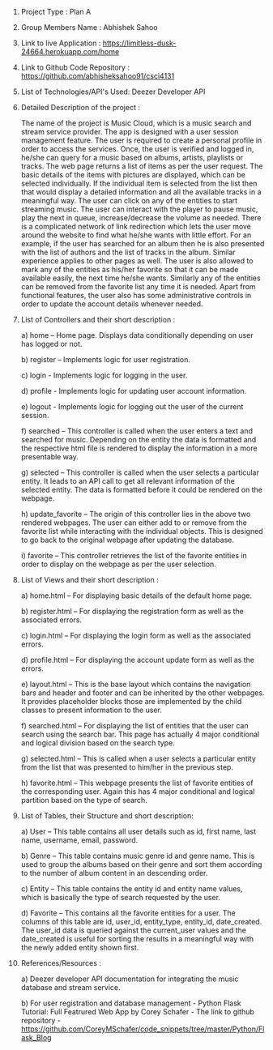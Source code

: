 1. Project Type : Plan A

2. Group Members Name : Abhishek Sahoo

3. Link to live Application : https://limitless-dusk-24664.herokuapp.com/home

4. Link to Github Code Repository : https://github.com/abhisheksahoo91/csci4131

5. List of Technologies/API's Used: 
   Deezer Developer API
    
6. Detailed Description of the project : 
    
   The name of the project is Music Cloud, which is a music search and stream service provider. The app is designed with a user session management feature. The user is required to create a personal profile in order to access the services. Once, the user is verified and logged in, he/she can query for a music based on albums, artists, playlists or tracks. The web page returns a list of items as per the user request. The basic details of the items with pictures are displayed, which can be selected individually. If the individual item is selected from the list then that would display a detailed information and all the available tracks in a meaningful way. The user can click on any of the entities to start streaming music. The user can interact with the player to pause music, play the next in queue, increase/decrease the volume as needed. There is a complicated network of link redirection which lets the user move around the website to find what he/she wants with little effort. For an example, if the user has searched for an album then he is also presented with the list of authors and the list of tracks in the album. Similar experience applies to other pages as well. The user is also allowed to mark any of the entities as his/her favorite so that it can be made available easily, the next time he/she wants. Similarly any of the entities can be removed from the favorite list any time it is needed. Apart from functional features, the user also has some administrative controls in order to update the account details whenever needed. 

7. List of Controllers and their short description :

	a) home – Home page. Displays data conditionally depending on user has logged or not.
  
	b) register – Implements logic for user registration.
  
	c) login - Implements logic for logging in the user.
  
	d) profile - Implements logic for updating user account information.
  
	e) logout - Implements logic for logging out the user of the current session.
  
	f) searched – This controller is called when the user enters a text and searched for music. Depending on the entity the data is formatted and the respective html file is rendered to display the information in a more presentable way.
  
	g) selected – This controller is called when the user selects a particular entity. It leads to an API call to get all relevant information of the selected entity. The data is formatted before it could be rendered on the webpage. 
  
	h) update_favorite – The origin of this controller lies in the above two rendered webpages. The user can either add to or remove from the favorite list while interacting with the individual objects. This is designed to go back to the original webpage after updating the database.
  
	i) favorite – This controller retrieves the list of the favorite entities in order to display on the webpage as per the user selection.

8. List of Views and their short description :

	a) home.html – For displaying basic details of the default home page. 
  
	b) register.html – For displaying the registration form as well as the associated errors.
  
	c) login.html – For displaying the login form as well as the associated errors.
  
	d) profile.html – For displaying the account update form as well as the errors.
  
	e) layout.html – This is the base layout which contains the navigation bars and header and footer and can be inherited by the other webpages. It provides placeholder blocks those are implemented by the child classes to present information to the user.
  
	f) searched.html – For displaying the list of entities that the user can search using the search bar. This page has actually 4 major conditional and logical division based on the search type. 
  
	g) selected.html – This is called when a user selects a particular entity from the list that was presented to him/her in the previous step. 
  
	h) favorite.html – This webpage presents the list of favorite entities of the corresponding user. Again this has 4 major conditional and logical partition based on the type of search. 

9. List of Tables, their Structure and short description:

	a) User – This table contains all user details such as id, first name, last name, username, email, password. 
  
	b) Genre – This table contains music genre id and genre name. This is used to group the albums based on their genre and sort them according to the number of album content in an descending order. 
  
	c) Entity – This table contains the entity id and entity name values, which is basically the type of search requested by the user.
  
	d) Favorite – This contains all the favorite entities for a user. The columns of this table are id, user_id, entity_type, entity_id, date_created. The user_id data is queried against the current_user values and the date_created is useful for sorting the results in a meaningful way with the newly added entity shown first.
  

10. References/Resources :

	a) Deezer developer API documentation for integrating the music database and stream service.
  
	b) For user registration and database management - Python Flask Tutorial: Full Featrured Web App by Corey Schafer - The link to github repository - https://github.com/CoreyMSchafer/code_snippets/tree/master/Python/Flask_Blog
  
